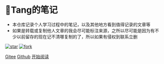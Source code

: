 # 📕Tang的笔记

- 本仓库记录个人学习过程中的笔记，以及其他地方看到值得记录的文章等
- 如果是转载或复制他人文章的我会尽可能标注来源，之所以尽可能是因为有不少以前留存的现在记不清哪复制的了，所以如果有侵权到联系立删

<a href='https://gitee.com/Developer-Tang/Knowledge-Notes/stargazers'><img src='https://gitee.com/Developer-Tang/Knowledge-Notes/badge/star.svg?theme=dark' alt='star'></img></a>
<a href='https://gitee.com/Developer-Tang/Knowledge-Notes/members'><img src='https://gitee.com/Developer-Tang/Knowledge-Notes/badge/fork.svg?theme=dark' alt='fork'></img></a>

[Gitee](<https://gitee.com/Developer-Tang/Knowledge-Notes>)
[Github](<https://github.com/Developer-Tang/Knowledge-Notes>)
[开始阅读](/README.md)